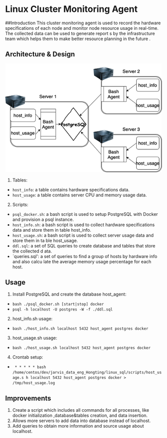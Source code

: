 # Linux Cluster Monitoring Agent

##Introduction
This cluster monitoring agent is used to record the hardware specifications of each node and
 monitor node resource usage in real-time. The collected data can be used to generate report
s by the infrastructure team which helps them to make better resource planning in the future
.

## Architecture & Design

![diagram](./assets/architecture.png)

1. Tables:
  * `host_info`: a table contains hardware specifications data.
  * `host_usage`: a table contains server CPU and memory usage data.
2. Scripts:
  * `psql_docker.sh`: a bash script is used to setup PostgreSQL with Docker and provision a
psql instance.
  * `host_info.sh`: a bash script is used to collect hardware specifications data and store
them in table host_info.
  * `host_usage.sh`: a bash script is used to collect server usage data and store them in ta
ble host_usage.
  * `ddl.sql`: a set of SQL queries to create database and tables that store the collected d
ata.
  * `queries.sql': a set of queries to find a group of hosts by hardware info and also calcu
late the average memory usage percentage for each host.

## Usage
1. Install PostgreSQL and create the database host_agent:
  * `bash ./psql_docker.sh [start|stop] docker`
  * `psql -h localhost -U postgres -W -f ./ddl.sql`
2. host_info.sh usage:
 * `bash ./host_info.sh localhost 5432 host_agent postgres docker`
3. host_usage.sh usage:
 * `bash ./host_usage.sh localhost 5432 host_agent postgres docker`
4. Crontab setup:
 * ` * * * * * bash /home/centos/dev/jarvis_data_eng_Hongting/linux_sql/scripts/host_usage.s
h localhost 5432 host_agent postgres docker > /tmp/host_usage.log`

## Improvements
1. Create a script which includes all commands for all processes, like docker initialization
,database&tables creation, and data insertion.
2. Allows more servers to add data into database instead of localhost.
3. Add queries to obtain more information and source usage about localhost.
